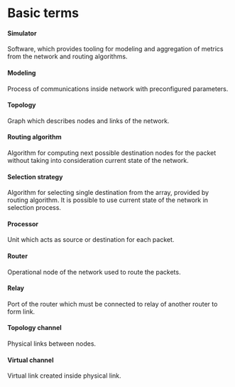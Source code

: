 # Basic terms

#### Simulator
Software, which provides tooling for modeling and aggregation of metrics from the network and routing algorithms.

#### Modeling 
Process of communications inside network with preconfigured parameters.

#### Topology 
Graph which describes nodes and links of the network.

#### Routing algorithm
Algorithm for computing next possible destination nodes for the packet without 
taking into consideration current state of the network.

#### Selection strategy 
Algorithm for selecting single destination from the array, provided by routing 
algorithm. It is possible to use current state of the network in selection process.

#### Processor 
Unit which acts as source or destination for each packet.

#### Router 
Operational node of the network used to route the packets.

#### Relay 
Port of the router which must be connected to relay of another router to form link.

#### Topology channel 
Physical links between nodes.

#### Virtual channel 
Virtual link created inside physical link. 
